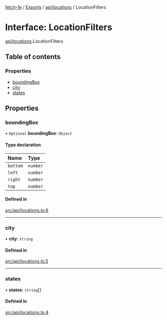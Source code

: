 [fetch-fe](../README.md) / [Exports](../modules.md) / [api/locations](../modules/api_locations.md) / LocationFilters

# Interface: LocationFilters

[api/locations](../modules/api_locations.md).LocationFilters

## Table of contents

### Properties

- [boundingBox](api_locations.LocationFilters.md#boundingbox)
- [city](api_locations.LocationFilters.md#city)
- [states](api_locations.LocationFilters.md#states)

## Properties

### boundingBox

• `Optional` **boundingBox**: `Object`

#### Type declaration

| Name | Type |
| :------ | :------ |
| `bottom` | `number` |
| `left` | `number` |
| `right` | `number` |
| `top` | `number` |

#### Defined in

[src/api/locations.ts:6](https://github.com/SimoneLazier/fetch-fe/blob/9486deb/src/api/locations.ts#L6)

___

### city

• **city**: `string`

#### Defined in

[src/api/locations.ts:5](https://github.com/SimoneLazier/fetch-fe/blob/9486deb/src/api/locations.ts#L5)

___

### states

• **states**: `string`[]

#### Defined in

[src/api/locations.ts:4](https://github.com/SimoneLazier/fetch-fe/blob/9486deb/src/api/locations.ts#L4)
